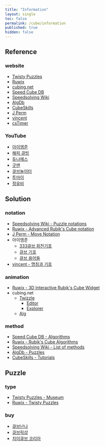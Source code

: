 ```yaml
---
title: "Information"
layout: single
toc: false
permalink: /cube/information
published: true
hidden: false
---
```


<head>
  <base target="_blank">
</head>



## Reference

### website

- [Twisty Puzzles](https://www.twistypuzzles.com/)
- [Ruwix](https://ruwix.com/)
- [cubing.net](https://cubing.net/)
- [Speed Cube DB](https://speedcubedb.com/)
- [Speedsolving Wiki](https://www.speedsolving.com/wiki)
- [AlgDb](http://algdb.net/)
- [CubeSkills](https://www.cubeskills.com/)
- [J Perm](https://jperm.net/)
- [vincent](https://m.blog.naver.com/vincentcube)
- [csTimer](https://cstimer.net/)

### YouTube

- [아이엠준](https://youtube.com/@iamzoone)
- [해피 큐빙](https://youtube.com/@HappyCubing333)
- [듀나메스](https://youtube.com/@user-nd7lp2vh8m)
- [굿맨](https://youtube.com/@goodmancube)
- [큐브놀이터](https://youtube.com/@user-ty9xq9hd8i)
- [투마이](https://youtube.com/@toumai)
- [정유비](https://youtube.com/@duke_jeong)



## Solution

### notation

- [Speedsolving Wiki - Puzzle notations](https://www.speedsolving.com/wiki/index.php/Category:Puzzle_notations)
- [Ruwix - Advanced Rubik's Cube notation](https://ruwix.com/the-rubiks-cube/notation/advanced/)
- [J Perm - Move Notation](https://jperm.net/3x3/moves)
- 아이엠준
  - [333큐브 회전기호](https://youtu.be/Ct9XeePKamw)
  - [큐브 기호](https://youtu.be/CMkWteCTojM)
  - [큐브 용어들](https://youtu.be/iF8TqcpMs9w)
- [vincent - 명칭과 기호](https://m.blog.naver.com/vincentcube?categoryName=%EB%AA%85%EC%B9%AD%EA%B3%BC%20%EA%B8%B0%ED%98%B8&categoryNo=10)

### animation

- [Ruwix - 3D Interactive Rubik's Cube Widget](https://ruwix.com/widget/3d/)
- cubing.net
  - [Twizzle](https://alpha.twizzle.net/)
    - [Editor](https://alpha.twizzle.net/edit/)
    - [Explorer](https://alpha.twizzle.net/explore/)
  - [Alg](https://alg.cubing.net/)

### method

- [Speed Cube DB - Algorithms](https://speedcubedb.com/a/3x3)
- [Ruwix - Rubik's Cube Algorithms](https://ruwix.com/the-rubiks-cube/algorithm/)
- [Speedsolving Wiki - List of methods](https://www.speedsolving.com/wiki/index.php/List_of_methods)
- [AlgDb - Puzzles](http://algdb.net/)
- [CubeSkills - Tutorials](https://www.cubeskills.com/tutorials)



## Puzzle

### type

- [Twisty Puzzles - Museum](https://www.twistypuzzles.com/app/museum/museum_search.php)
- [Ruwix - Twisty Puzzles](https://ruwix.com/twisty-puzzles/)

### buy

- [큐브난나](https://naver.me/GOuMpvlz)
- [큐브릭샵](https://naver.me/GEQma8JB)
- [치이큐브 코리아](https://naver.me/5WCxfQGW)
